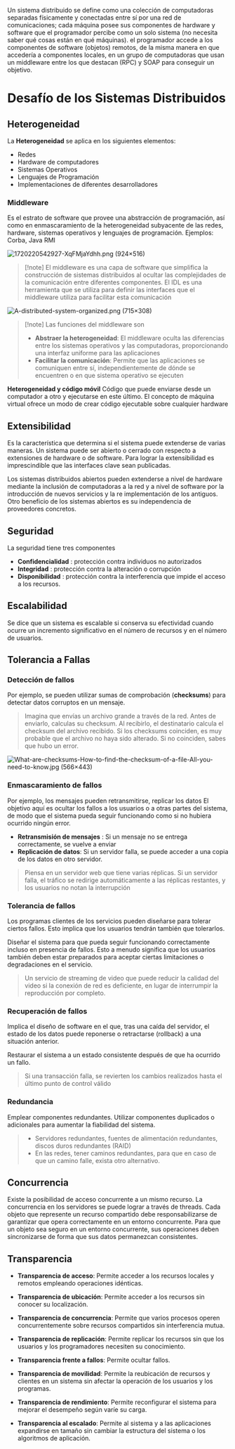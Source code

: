 Un sistema distribuido se define como una colección de computadoras separadas físicamente y conectadas entre sí por una red de comunicaciones; cada máquina posee sus componentes de hardware y software que el programador percibe como un solo sistema (no necesita saber qué cosas están en qué máquinas). el programador accede a los componentes de software (objetos) remotos, de la misma manera en que accedería a componentes locales, en un grupo de computadoras que usan un middleware entre los que destacan (RPC) y SOAP para conseguir un objetivo.

# Desafío de los Sistemas Distribuidos

## Heterogeneidad
La **Heterogeneidad** se aplica en los siguientes elementos:
- Redes
- Hardware de computadores
- Sistemas Operativos
- Lenguajes de Programación
- Implementaciones de diferentes desarrolladores

### Middleware
Es el estrato de software que provee una abstracción de programación, así como en enmascaramiento de la heterogeneidad subyacente de las redes, hardware, sistemas operativos y lenguajes de programación. Ejemplos: Corba, Java RMI

![1720220542927-XqFMjaYdhh.png (924×516)](https://assets.st-note.com/img/1720220542927-XqFMjaYdhh.png?width=1200)

>[!note] El middleware es una capa de software que simplifica la construcción de sistemas distribuidos al ocultar las complejidades de la comunicación entre diferentes componentes. El IDL es una herramienta que se utiliza para definir las interfaces que el middleware utiliza para facilitar esta comunicación


![A-distributed-system-organized.png (715×308)](https://www.researchgate.net/publication/346234101/figure/fig1/AS:961824929361922@1606328341829/A-distributed-system-organized.png)


>[!note] Las funciones del middleware son
>- **Abstraer la heterogeneidad**: El middleware oculta las diferencias entre los sistemas operativos y las computadoras, proporcionando una interfaz uniforme para las aplicaciones
>- **Facilitar la comunicación**: Permite que las aplicaciones se comuniquen entre sí, independientemente de dónde se encuentren o en que sistema operativo se ejecuten


**Heterogeneidad y código móvil**
Código que puede enviarse desde un computador a otro y ejecutarse en este último. El concepto de máquina virtual ofrece un modo de crear código ejecutable sobre cualquier hardware

## Extensibilidad
Es la característica que determina si el sistema puede extenderse de varias maneras. Un sistema puede ser abierto o cerrado con respecto a extensiones de hardware o de software. Para lograr la extensibilidad es imprescindible que las interfaces clave sean publicadas.

Los sistemas distribuidos abiertos pueden extenderse a nivel de hardware mediante la inclusión de computadoras a la red y a nivel de software por la introducción de nuevos servicios y la re implementación de los antiguos. Otro beneficio de los sistemas abiertos es su independencia de proveedores concretos.

## Seguridad

La seguridad tiene tres componentes
- **Confidencialidad** : protección contra individuos no autorizados
- **Integridad** : protección contra la alteración o corrupción
- **Disponibilidad** : protección contra la interferencia que impide el acceso a los recursos.

## Escalabilidad
Se dice que un sistema es escalable si conserva su efectividad cuando ocurre un incremento significativo en el número de recursos y en el número de usuarios.

## Tolerancia a Fallas

### Detección de fallos
Por ejemplo, se pueden utilizar sumas de comprobación (**checksums**) para detectar datos corruptos en un mensaje.

> Imagina que envías un archivo grande a través de la red. Antes de enviarlo, calculas su checksum. Al recibirlo, el destinatario calcula el checksum del archivo recibido. Si los checksums coinciden, es muy probable que el archivo no haya sido alterado. Si no coinciden, sabes que hubo un error.

![What-are-checksums-How-to-find-the-checksum-of-a-file-All-you-need-to-know.jpg (566×443)](https://www.how2shout.com/wp-content/uploads/2019/03/What-are-checksums-How-to-find-the-checksum-of-a-file-All-you-need-to-know.jpg)

### Enmascaramiento de fallos

Por ejemplo, los mensajes pueden retransmitirse, replicar los datos
El objetivo aquí es ocultar los fallos a los usuarios o a otras partes del sistema, de modo que el sistema pueda seguir funcionando como si no hubiera ocurrido ningún error.

- **Retransmisión de mensajes** : Si un mensaje no se entrega correctamente, se vuelve a enviar
- **Replicación de datos**: Si un servidor falla, se puede acceder a una copia de los datos en otro servidor.


>  Piensa en un servidor web que tiene varias réplicas. Si un servidor falla, el tráfico se redirige automáticamente a las réplicas restantes, y los usuarios no notan la interrupción

### Tolerancia de fallos
Los programas clientes de los servicios pueden diseñarse para tolerar ciertos fallos. Esto implica que los usuarios tendrán también que tolerarlos.

Diseñar el sistema para que pueda seguir funcionando correctamente incluso en presencia de fallos. Esto a menudo significa que los usuarios también deben estar preparados para aceptar ciertas limitaciones o degradaciones en el servicio.

> Un servicio de streaming de video que puede reducir la calidad del video si la conexión de red es deficiente, en lugar de interrumpir la reproducción por completo.


### Recuperación de fallos
Implica el diseño de software en el que, tras una caída del servidor, el estado de los datos puede reponerse o retractarse (rollback) a una situación anterior.

Restaurar el sistema a un estado consistente después de que ha ocurrido un fallo.

> Si una transacción falla, se revierten los cambios realizados hasta el último punto de control válido

### Redundancia
Emplear componentes redundantes.
Utilizar componentes duplicados o adicionales para aumentar la fiabilidad del sistema.

> - Servidores redundantes, fuentes de alimentación redundantes, discos duros redundantes (RAID)
> - En las redes, tener caminos redundantes, para que en caso de que un camino falle, exista otro alternativo.

## Concurrencia

Existe la posibilidad de acceso concurrente a un mismo recurso. La concurrencia en los servidores se puede lograr a través de threads. Cada objeto que represente un recurso compartido debe responsabilizarse de garantizar que opera correctamente en un entorno concurrente. Para que un objeto sea seguro en un entorno concurrente, sus operaciones deben sincronizarse de forma que sus datos permanezcan consistentes.
## Transparencia

- **Transparencia de acceso**: Permite acceder a los recursos locales y remotos empleando operaciones idénticas.

- **Transparencia de ubicación**: Permite acceder a los recursos sin conocer su localización.

- **Transparencia de concurrencia**: Permite que varios procesos operen concurrentemente sobre recursos compartidos sin interferencia mutua.

- **Transparencia de replicación**: Permite replicar los recursos sin que los usuarios y los programadores necesiten su conocimiento.

- **Transparencia frente a fallos**: Permite ocultar fallos.

- **Transparencia de movilidad**: Permite la reubicación de recursos  y clientes en un sistema sin afectar la operación de los usuarios y los programas.

- **Transparencia de rendimiento**: Permite reconfigurar el sistema para mejorar el desempeño según varíe su carga.

- **Transparencia al escalado**: Permite al sistema y a las aplicaciones expandirse en tamaño sin cambiar la estructura del sistema o los algoritmos de aplicación.
